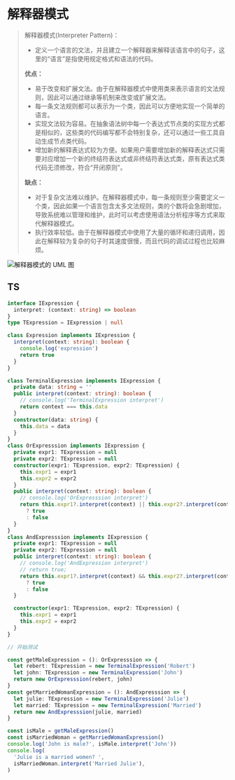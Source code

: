 # 解释器模式

> 解释器模式(Interpreter Pattern)：
>
> - 定义一个语言的文法，并且建立一个解释器来解释该语言中的句子，这里的“语言”是指使用规定格式和语法的代码。
>
> **优点：**
>
> - 易于改变和扩展文法。由于在解释器模式中使用类来表示语言的文法规则，因此可以通过继承等机制来改变或扩展文法。
> - 每一条文法规则都可以表示为一个类，因此可以方便地实现一个简单的语言。
> - 实现文法较为容易。在抽象语法树中每一个表达式节点类的实现方式都是相似的，这些类的代码编写都不会特别复杂，还可以通过一些工具自动生成节点类代码。
> - 增加新的解释表达式较为方便。如果用户需要增加新的解释表达式只需要对应增加一个新的终结符表达式或非终结符表达式类，原有表达式类代码无须修改，符合“开闭原则”。
>
> **缺点：**
>
> - 对于复杂文法难以维护。在解释器模式中，每一条规则至少需要定义一个类，因此如果一个语言包含太多文法规则，类的个数将会急剧增加，导致系统难以管理和维护，此时可以考虑使用语法分析程序等方式来取代解释器模式。
> - 执行效率较低。由于在解释器模式中使用了大量的循环和递归调用，因此在解释较为复杂的句子时其速度很慢，而且代码的调试过程也比较麻烦。

![解释器模式的 UML 图](https://www.runoob.com/wp-content/uploads/2014/08/interpreter_pattern_uml_diagram.jpg)

## TS

```typescript
interface IExpression {
  interpret: (context: string) => boolean
}
type TExpression = IExpression | null

class Expression implements IExpression {
  interpret(context: string): boolean {
    console.log('expression')
    return true
  }
}

class TerminalExpression implements IExpression {
  private data: string = ''
  public interpret(context: string): boolean {
    // console.log('TerminalExpression interpret')
    return context === this.data
  }
  constructor(data: string) {
    this.data = data
  }
}
class OrExpresssion implements IExpression {
  private expr1: TExpression = null
  private expr2: TExpression = null
  constructor(expr1: TExpression, expr2: TExpression) {
    this.expr1 = expr1
    this.expr2 = expr2
  }
  public interpret(context: string): boolean {
    // console.log('OrExpresssion interpret')
    return this.expr1?.interpret(context) || this.expr2?.interpret(context)
      ? true
      : false
  }
}
class AndExpresssion implements IExpression {
  private expr1: TExpression = null
  private expr2: TExpression = null
  public interpret(context: string): boolean {
    // console.log('AndExpression interpret')
    // return true;
    return this.expr1?.interpret(context) && this.expr2?.interpret(context)
      ? true
      : false
  }

  constructor(expr1: TExpression, expr2: TExpression) {
    this.expr1 = expr1
    this.expr2 = expr2
  }
}

// 开始测试

const getMaleExpression = (): OrExpresssion => {
  let rebert: TExpression = new TerminalExpression('Robert')
  let john: TExpression = new TerminalExpression('John')
  return new OrExpresssion(rebert, john)
}
const getMarriedWomanExpression = (): AndExpresssion => {
  let julie: TExpression = new TerminalExpression('Julie')
  let married: TExpression = new TerminalExpression('Married')
  return new AndExpresssion(julie, married)
}

const isMale = getMaleExpression()
const isMarriedWoman = getMarriedWomanExpression()
console.log('John is male?', isMale.interpret('John'))
console.log(
  'Julie is a married women? ',
  isMarriedWoman.interpret('Married Julie'),
)
```
